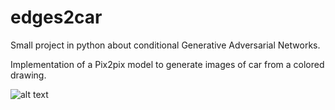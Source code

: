 # edges2car
Small project in python about conditional Generative Adversarial Networks.

Implementation of a Pix2pix model to generate images of car from a colored drawing.




![alt text](https://github.com/davHub/edges2car/blob/master/2ch_large.png)
